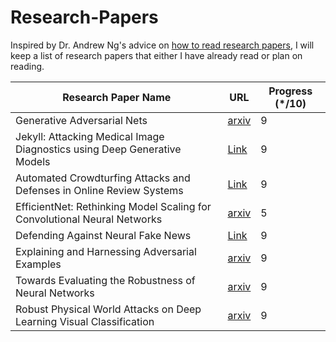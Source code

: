 # Research-Papers

Inspired by Dr. Andrew Ng's advice on [how to read research papers](https://youtu.be/733m6qBH-jI?t=160), I will keep a list of research papers that either I have already read or plan on reading.

| Research Paper Name                                                                  | URL                              | Progress (\*/10) |
|--------------------------------------------------------------------------------------|----------------------------------|------------------|
| Generative Adversarial Nets                                                          | [arxiv](https://arxiv.org/abs/1406.2661)  | 9       |         
| Jekyll: Attacking Medical Image Diagnostics using Deep Generative Models             | [Link](https://people.cs.vt.edu/vbimal/publications/jekyll-eurosp20.pdf) |      9|
| Automated Crowdturfing Attacks and Defenses in Online Review Systems                 | [Link](https://dl.acm.org/doi/abs/10.1145/3133956.3133990?casa_token=bIXUVE4mZxEAAAAA:T84ktHuSd_RQ6rdf43ie6NbfWyAXs5ns7RafzMWL_dh0fOc_x17xgIdw7A4bal_CubAlAzoMXOQ) |      9|
| EfficientNet: Rethinking Model Scaling for Convolutional Neural Networks             | [arxiv](https://arxiv.org/abs/1905.11946)    | 5 |
| Defending Against Neural Fake News           | [Link](http://papers.nips.cc/paper/9106-defending-against-neural-fake-news.pdf) | 9 | 
| Explaining and Harnessing Adversarial Examples | [arxiv](https://arxiv.org/abs/1412.6572) | 9 | 
| Towards Evaluating the Robustness of Neural Networks | [arxiv](https://arxiv.org/abs/1608.04644) | 9 |
| Robust Physical World Attacks on Deep Learning Visual Classification | [arxiv](https://arxiv.org/abs/1707.08945) | 9 |
